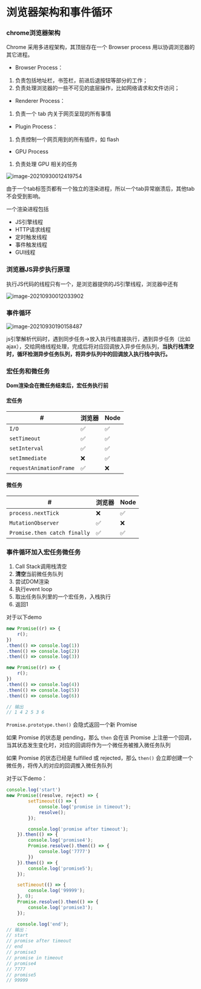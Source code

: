 # 浏览器架构和事件循环

### chrome浏览器架构

Chrome 采用多进程架构，其顶层存在一个 Browser process 用以协调浏览器的其它进程。

- Browser Process：

1. 负责包括地址栏，书签栏，前进后退按钮等部分的工作；
2. 负责处理浏览器的一些不可见的底层操作，比如网络请求和文件访问；

- Renderer Process：

1. 负责一个 tab 内关于网页呈现的所有事情

- Plugin Process：

1. 负责控制一个网页用到的所有插件，如 flash

- GPU Process

1. 负责处理 GPU 相关的任务

![image-20210930012419754](C:\Users\H\AppData\Roaming\Typora\typora-user-images\image-20210930012419754.png)

由于一个tab标签页都有一个独立的渲染进程，所以一个tab异常崩溃后，其他tab不会受到影响。

一个渲染进程包括

+ JS引擎线程
+ HTTP请求线程
+ 定时触发线程
+ 事件触发线程
+ GUI线程

### 浏览器JS异步执行原理

执行JS代码的线程只有一个，是浏览器提供的JS引擎线程，浏览器中还有

![image-20210930012033902](C:\Users\H\AppData\Roaming\Typora\typora-user-images\image-20210930012033902.png)

### 事件循环

![image-20210930190158487](C:\Users\H\AppData\Roaming\Typora\typora-user-images\image-20210930190158487.png)

js引擎解析代码时，遇到同步任务->放入执行栈直接执行，遇到异步任务（比如ajax），交给网络线程处理，完成后将对应回调放入异步任务队列，**当执行栈清空时，循环检测异步任务队列，将异步队列中的回调放入执行栈中执行。**

### 宏任务和微任务

**Dom渲染会在微任务结束后，宏任务执行前**

#### 宏任务

| #                       | 浏览器 | Node |
| ----------------------- | ------ | ---- |
| `I/O`                   | ✅      | ✅    |
| `setTimeout`            | ✅      | ✅    |
| `setInterval`           | ✅      | ✅    |
| `setImmediate`          | ❌      | ✅    |
| `requestAnimationFrame` | ✅      | ❌    |

#### 微任务

| #                            | 浏览器 | Node |
| ---------------------------- | ------ | ---- |
| `process.nextTick`           | ❌      | ✅    |
| `MutationObserver`           | ✅      | ❌    |
| `Promise.then catch finally` | ✅      | ✅    |

### 事件循环加入宏任务微任务

1. Call Stack调用栈清空
2. **清空**当前微任务队列
3. 尝试DOM渲染
4. 执行event loop 
5. 取出任务队列里的一个宏任务，入栈执行
6. 返回1

对于以下demo

```javascript
new Promise((r) => {
    r();
})
.then(() => console.log(1))
.then(() => console.log(2))
.then(() => console.log(3))

new Promise((r) => {
    r();
})
.then(() => console.log(4))
.then(() => console.log(5))
.then(() => console.log(6))

// 输出
// 1 4 2 5 3 6
```

`Promise.prototype.then()` 会隐式返回一个新 Promise

如果 Promise 的状态是 pending，那么 `then` 会在该 Promise 上注册一个回调，当其状态发生变化时，对应的回调将作为一个微任务被推入微任务队列

如果 Promise 的状态已经是 fulfilled 或 rejected，那么 `then()` 会立即创建一个微任务，将传入的对应的回调推入微任务队列



对于以下demo：

```javascript
console.log('start')
new Promise((resolve, reject) => {
        setTimeout(() => {
            console.log('promise in timeout');
            resolve();
        });

        console.log('promise after timeout');
    }).then(() => {
        console.log('promise4');
        Promise.resolve().then(() => {
            console.log('7777')
        })
    }).then(() => {
        console.log('promise5');
    });

    setTimeout(() => {
        console.log('99999');
    }, 0);
    Promise.resolve().then(() => {
        console.log('promise3');
    });

    console.log('end');
// 输出：
// start
// promise after timeout
// end
// promise3
// promise in timeout
// promise4
// 7777
// promise5
// 99999

```

